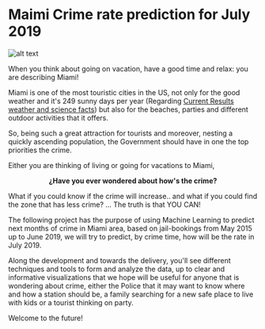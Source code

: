 # Maimi Crime rate prediction for July 2019



![alt text](https://www.miamiherald.com/news/local/community/miami-dade/jvsqxv/picture155872049/alternates/FREE_1140/Miami-Dade%20police%20car)


When you think about going on vacation, have a good time and relax: you are describing Miami! 

Miami is one of the most touristic cities in the US, not only for the good weather and it's 249 sunny days per year (Regarding [Current Results
weather and science facts](https://www.currentresults.com/Weather/Florida/annual-days-of-sunshine.php)) but also for the beaches, parties and different outdoor activities that it offers.

So, being such a great attraction for tourists and moreover, nesting a quickly ascending population, the Government should have in one the top priorities the crime.   

Either you are thinking of living or going for vacations to Miami, 

**<center> ¿Have you ever wondered about how's the crime? </center>**

What if you could know if the crime will increase.. and what if you could find the zone that has less crime? ... The truth is that YOU CAN! 

The following project has the purpose of using Machine Learning to predict next months of crime in Miami area, based on jail-bookings from May 2015 up to June 2019, we will try to predict, by crime time, how will be the rate in July 2019. 

Along the development and towards the delivery, you'll see different techniques and tools to form and analyze the data, up to clear and informative visualizations that we hope will be useful for anyone that is wondering about crime, either the Police that it may want to know where and how a station should be, a family searching for a new safe place to live with kids or a tourist thinking on party. 

Welcome to the future!
